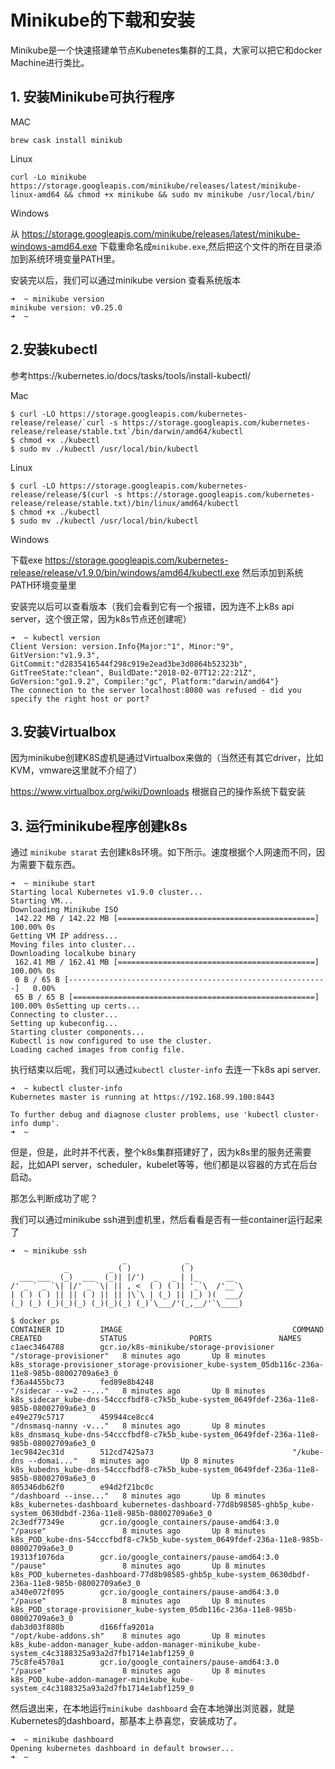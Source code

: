 # Minikube的下载和安装

Minikube是一个快速搭建单节点Kubenetes集群的工具，大家可以把它和docker Machine进行类比。

## 1. 安装Minikube可执行程序

MAC

```
brew cask install minikub
```

Linux

```
curl -Lo minikube https://storage.googleapis.com/minikube/releases/latest/minikube-linux-amd64 && chmod +x minikube && sudo mv minikube /usr/local/bin/
```

Windows


从 https://storage.googleapis.com/minikube/releases/latest/minikube-windows-amd64.exe 下载重命名成`minikube.exe`,然后把这个文件的所在目录添加到系统环境变量PATH里。


安装完以后，我们可以通过minikube version 查看系统版本

```
➜  ~ minikube version
minikube version: v0.25.0
➜  ~
```


## 2.安装kubectl

参考https://kubernetes.io/docs/tasks/tools/install-kubectl/


Mac

```
$ curl -LO https://storage.googleapis.com/kubernetes-release/release/`curl -s https://storage.googleapis.com/kubernetes-release/release/stable.txt`/bin/darwin/amd64/kubectl
$ chmod +x ./kubectl
$ sudo mv ./kubectl /usr/local/bin/kubectl
```

Linux

```
$ curl -LO https://storage.googleapis.com/kubernetes-release/release/$(curl -s https://storage.googleapis.com/kubernetes-release/release/stable.txt)/bin/linux/amd64/kubectl
$ chmod +x ./kubectl
$ sudo mv ./kubectl /usr/local/bin/kubectl
```

Windows


下载exe https://storage.googleapis.com/kubernetes-release/release/v1.9.0/bin/windows/amd64/kubectl.exe
然后添加到系统PATH环境变量里


安装完以后可以查看版本（我们会看到它有一个报错，因为连不上k8s api server，这个很正常，因为k8s节点还创建呢）

```
➜  ~ kubectl version
Client Version: version.Info{Major:"1", Minor:"9", GitVersion:"v1.9.3", GitCommit:"d2835416544f298c919e2ead3be3d0864b52323b", GitTreeState:"clean", BuildDate:"2018-02-07T12:22:21Z", GoVersion:"go1.9.2", Compiler:"gc", Platform:"darwin/amd64"}
The connection to the server localhost:8080 was refused - did you specify the right host or port?
```

## 3.安装Virtualbox

因为minikube创建K8S虚机是通过Virtualbox来做的（当然还有其它driver，比如KVM，vmware这里就不介绍了）

https://www.virtualbox.org/wiki/Downloads 根据自己的操作系统下载安装


## 3. 运行minikube程序创建k8s


通过 `minikube starat` 去创建k8s环境。如下所示。速度根据个人网速而不同，因为需要下载东西。

```
➜  ~ minikube start
Starting local Kubernetes v1.9.0 cluster...
Starting VM...
Downloading Minikube ISO
 142.22 MB / 142.22 MB [============================================] 100.00% 0s
Getting VM IP address...
Moving files into cluster...
Downloading localkube binary
 162.41 MB / 162.41 MB [============================================] 100.00% 0s
 0 B / 65 B [----------------------------------------------------------]   0.00%
 65 B / 65 B [======================================================] 100.00% 0sSetting up certs...
Connecting to cluster...
Setting up kubeconfig...
Starting cluster components...
Kubectl is now configured to use the cluster.
Loading cached images from config file.
```

执行结束以后呢，我们可以通过`kubectl cluster-info` 去连一下k8s api server.

```
➜  ~ kubectl cluster-info
Kubernetes master is running at https://192.168.99.100:8443

To further debug and diagnose cluster problems, use 'kubectl cluster-info dump'.
➜  ~
```

但是，但是，此时并不代表，整个k8s集群搭建好了，因为k8s里的服务还需要起，比如API server，scheduler，kubelet等等，他们都是以容器的方式在后台启动。

那怎么判断成功了呢？

我们可以通过minikube ssh进到虚机里，然后看看是否有一些container运行起来了

```
➜  ~ minikube ssh
                         _             _
            _         _ ( )           ( )
  ___ ___  (_)  ___  (_)| |/')  _   _ | |_      __
/' _ ` _ `\| |/' _ `\| || , <  ( ) ( )| '_`\  /'__`\
| ( ) ( ) || || ( ) || || |\`\ | (_) || |_) )(  ___/
(_) (_) (_)(_)(_) (_)(_)(_) (_)`\___/'(_,__/'`\____)

$ docker ps
CONTAINER ID        IMAGE                                      COMMAND                  CREATED             STATUS              PORTS               NAMES
c1aec3464788        gcr.io/k8s-minikube/storage-provisioner    "/storage-provisioner"   8 minutes ago       Up 8 minutes                            k8s_storage-provisioner_storage-provisioner_kube-system_05db116c-236a-11e8-985b-08002709a6e3_0
f36a4455bc73        fed89e8b4248                               "/sidecar --v=2 --..."   8 minutes ago       Up 8 minutes                            k8s_sidecar_kube-dns-54cccfbdf8-c7k5b_kube-system_0649fdef-236a-11e8-985b-08002709a6e3_0
e49e279c5717        459944ce8cc4                               "/dnsmasq-nanny -v..."   8 minutes ago       Up 8 minutes                            k8s_dnsmasq_kube-dns-54cccfbdf8-c7k5b_kube-system_0649fdef-236a-11e8-985b-08002709a6e3_0
1ec9842ec31d        512cd7425a73                               "/kube-dns --domai..."   8 minutes ago       Up 8 minutes                            k8s_kubedns_kube-dns-54cccfbdf8-c7k5b_kube-system_0649fdef-236a-11e8-985b-08002709a6e3_0
805346db62f0        e94d2f21bc0c                               "/dashboard --inse..."   8 minutes ago       Up 8 minutes                            k8s_kubernetes-dashboard_kubernetes-dashboard-77d8b98585-ghb5p_kube-system_0630dbdf-236a-11e8-985b-08002709a6e3_0
2c3edf77349e        gcr.io/google_containers/pause-amd64:3.0   "/pause"                 8 minutes ago       Up 8 minutes                            k8s_POD_kube-dns-54cccfbdf8-c7k5b_kube-system_0649fdef-236a-11e8-985b-08002709a6e3_0
19313f1076da        gcr.io/google_containers/pause-amd64:3.0   "/pause"                 8 minutes ago       Up 8 minutes                            k8s_POD_kubernetes-dashboard-77d8b98585-ghb5p_kube-system_0630dbdf-236a-11e8-985b-08002709a6e3_0
a340e072f095        gcr.io/google_containers/pause-amd64:3.0   "/pause"                 8 minutes ago       Up 8 minutes                            k8s_POD_storage-provisioner_kube-system_05db116c-236a-11e8-985b-08002709a6e3_0
dab3d03f880b        d166ffa9201a                               "/opt/kube-addons.sh"    8 minutes ago       Up 8 minutes                            k8s_kube-addon-manager_kube-addon-manager-minikube_kube-system_c4c3188325a93a2d7fb1714e1abf1259_0
75c8fe4570a1        gcr.io/google_containers/pause-amd64:3.0   "/pause"                 8 minutes ago       Up 8 minutes                            k8s_POD_kube-addon-manager-minikube_kube-system_c4c3188325a93a2d7fb1714e1abf1259_0
```

然后退出来，在本地运行`minikube dashboard` 会在本地弹出浏览器，就是Kubernetes的dashboard，那基本上恭喜您，安装成功了。

```
➜  ~ minikube dashboard
Opening kubernetes dashboard in default browser...
➜  ~
```

